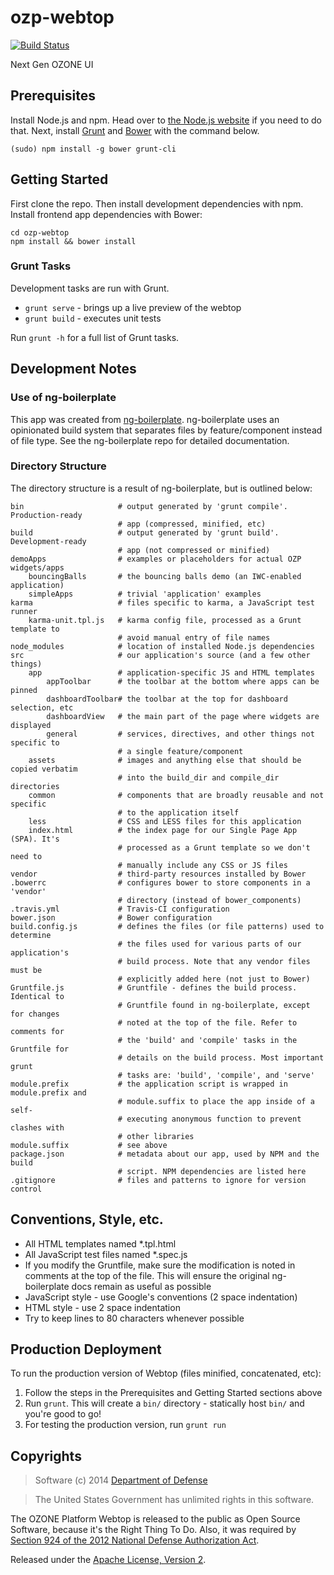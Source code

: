 # ozp-webtop

[![Build Status](https://travis-ci.org/ozone-development/ozp-webtop.svg?branch=master)](https://travis-ci.org/ozone-development/ozp-webtop)

Next Gen OZONE UI

## Prerequisites
Install Node.js and npm. Head over to [the Node.js website](http://nodejs.org/) 
if you need to do that.
Next, install [Grunt](http://gruntjs.com/) and [Bower](http://bower.io/) with 
the command below.

    (sudo) npm install -g bower grunt-cli

## Getting Started
First clone the repo. Then install development dependencies with npm. Install 
frontend app dependencies with Bower:

    cd ozp-webtop
    npm install && bower install
    
### Grunt Tasks
Development tasks are run with Grunt. 

 - `grunt serve` - brings up a live preview of the webtop
 - `grunt build` - executes unit tests

Run `grunt -h` for a full list of Grunt tasks.

## Development Notes

### Use of ng-boilerplate
This app was created from [ng-boilerplate](https://github.com/ngbp/ngbp).
ng-boilerplate uses an opinionated build system that separates files by 
feature/component instead of file type. See the ng-boilerplate repo for detailed 
documentation.

### Directory Structure
The directory structure is a result of ng-boilerplate, but is outlined below: 

```
bin                     # output generated by 'grunt compile'. Production-ready
                        # app (compressed, minified, etc)
build                   # output generated by 'grunt build'. Development-ready
                        # app (not compressed or minified)
demoApps                # examples or placeholders for actual OZP widgets/apps
    bouncingBalls       # the bouncing balls demo (an IWC-enabled application)
    simpleApps          # trivial 'application' examples
karma                   # files specific to karma, a JavaScript test runner
    karma-unit.tpl.js   # karma config file, processed as a Grunt template to 
                        # avoid manual entry of file names
node_modules            # location of installed Node.js dependencies
src                     # our application's source (and a few other things)
    app                 # application-specific JS and HTML templates
        appToolbar      # the toolbar at the bottom where apps can be pinned
        dashboardToolbar# the toolbar at the top for dashboard selection, etc
        dashboardView   # the main part of the page where widgets are displayed
        general         # services, directives, and other things not specific to 
                        # a single feature/component
    assets              # images and anything else that should be copied verbatim
                        # into the build_dir and compile_dir directories
    common              # components that are broadly reusable and not specific
                        # to the application itself
    less                # CSS and LESS files for this application
    index.html          # the index page for our Single Page App (SPA). It's 
                        # processed as a Grunt template so we don't need to 
                        # manually include any CSS or JS files
vendor                  # third-party resources installed by Bower                      
.bowerrc                # configures bower to store components in a 'vendor' 
                        # directory (instead of bower_components)
.travis.yml             # Travis-CI configuration
bower.json              # Bower configuration
build.config.js         # defines the files (or file patterns) used to determine
                        # the files used for various parts of our application's 
                        # build process. Note that any vendor files must be 
                        # explicitly added here (not just to Bower)
Gruntfile.js            # Gruntfile - defines the build process. Identical to 
                        # Gruntfile found in ng-boilerplate, except for changes
                        # noted at the top of the file. Refer to comments for 
                        # the 'build' and 'compile' tasks in the Gruntfile for 
                        # details on the build process. Most important grunt 
                        # tasks are: 'build', 'compile', and 'serve'
module.prefix           # the application script is wrapped in module.prefix and
                        # module.suffix to place the app inside of a self-
                        # executing anonymous function to prevent clashes with 
                        # other libraries
module.suffix           # see above
package.json            # metadata about our app, used by NPM and the build 
                        # script. NPM dependencies are listed here
.gitignore              # files and patterns to ignore for version control
```

## Conventions, Style, etc.
* All HTML templates named *.tpl.html
* All JavaScript test files named *.spec.js
* If you modify the Gruntfile, make sure the modification is noted in comments at 
 the top of the file. This will ensure the original ng-boilerplate docs remain
 as useful as possible
* JavaScript style - use Google's conventions (2 space indentation)
* HTML style - use 2 space indentation 
* Try to keep lines to 80 characters whenever possible

## Production Deployment
To run the production version of Webtop (files minified, concatenated, etc):

1. Follow the steps in the Prerequisites and Getting Started sections above
2. Run ```grunt```. This will create a ```bin/``` directory - statically host
```bin/``` and you're good to go!
3. For testing the production version, run ```grunt run```


## Copyrights
> Software (c) 2014 [Department of Defense](http://defense.gov/ "DoD")

> The United States Government has unlimited rights in this software.  
 
The OZONE Platform Webtop is released to the public as Open Source Software, because it's the Right Thing To Do. Also, it was required by [Section 924 of the 2012 National Defense Authorization Act](http://www.gpo.gov/fdsys/pkg/PLAW-112publ81/pdf/PLAW-112publ81.pdf "NDAA FY12").

Released under the [Apache License, Version 2](http://www.apache.org/licenses/LICENSE-2.0.html "Apache License v2").
